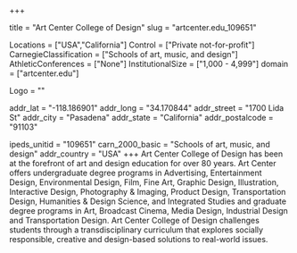 
+++

title = "Art Center College of Design"
slug = "artcenter.edu_109651"

Locations = ["USA","California"]
Control = ["Private not-for-profit"]
CarnegieClassification = ["Schools of art, music, and design"]
AthleticConferences = ["None"]
InstitutionalSize = ["1,000 - 4,999"]
domain = ["artcenter.edu"]

Logo = ""

addr_lat = "-118.186901"
addr_long = "34.170844"
addr_street = "1700 Lida St"
addr_city = "Pasadena"
addr_state = "California"
addr_postalcode = "91103"

ipeds_unitid = "109651"
carn_2000_basic = "Schools of art, music, and design"
addr_country = "USA"
+++
    Art Center College of Design has been at the forefront of art and design education for over 80 years. Art Center offers undergraduate degree programs in Advertising, Entertainment Design, Environmental Design, Film, Fine Art, Graphic Design, Illustration, Interactive Design, Photography &amp; Imaging, Product Design, Transportation Design, Humanities &amp; Design Science, and Integrated Studies and graduate degree programs in Art, Broadcast Cinema, Media Design, Industrial Design and Transportation Design. Art Center College of Design challenges students through a transdisciplinary curriculum that explores socially responsible, creative and design-based solutions to real-world issues.
